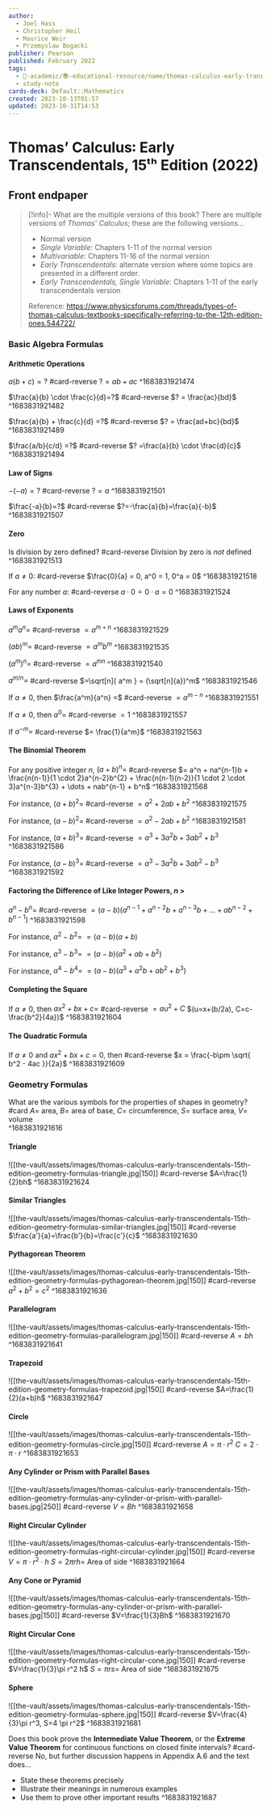 ```yaml
---
author:
  - Joel Hass
  - Christopher Heil
  - Maurice Weir
  - Przemyslaw Bogacki
publisher: Pearson
published: February 2022
tags:
  - 🔴-academic/📚-educational-resource/name/thomas-calculus-early-transcendentals-15th-edition-2022
  - study-note
cards-deck: Default::Mathematics
created: 2023-10-13T01:57
updated: 2023-10-31T14:53
---
```


# Thomas’ Calculus꞉ Early Transcendentals, 15ᵗʰ Edition (2022)

## Front endpaper

> [!info]- What are the multiple versions of this book?
> There are multiple versions of *Thomas' Calculus*; these are the following versions...
> - Normal version
> - *Single Variable*: Chapters 1-11 of the normal version
> - *Multivariable*: Chapters 11-16 of the normal version
> - *Early Transcendentals*: alternate version where some topics are presented in a different order.
> - *Early Transcendentals, Single Variable*: Chapters 1-11 of the early transcendentals version
> 
> Reference: https://www.physicsforums.com/threads/types-of-thomas-calculus-textbooks-specifically-referring-to-the-12th-edition-ones.544722/

### Basic Algebra Formulas

#### Arithmetic Operations

$a(b+c) = ?$ #card-reverse 
$? = ab+ac$
^1683831921474


$\frac{a}{b} \cdot \frac{c}{d}=?$ #card-reverse 
$? = \frac{ac}{bd}$
^1683831921482


$\frac{a}{b} + \frac{c}{d} =?$ #card-reverse 
$? = \frac{ad+bc}{bd}$
^1683831921489


$\frac{a/b}{c/d} =?$ #card-reverse 
$? =\frac{a}{b} \cdot \frac{d}{c}$
^1683831921494


#### Law of Signs

$-(-a) =?$ #card-reverse 
$?= a$
^1683831921501


$\frac{-a}{b}=?$ #card-reverse 
$?=-\frac{a}{b}=\frac{a}{-b}$
^1683831921507


#### Zero

Is division by zero defined? #card-reverse 
Division by zero is *not* defined
^1683831921513


If $a \neq 0:$ #card-reverse 
$\frac{0}{a} = 0, a^0 = 1, 0^a = 0$
^1683831921518


For any number $a$: #card-reverse 
$a \cdot 0 = 0 \cdot a= 0$
^1683831921524


#### Laws of Exponents

$a^ma^n=$ #card-reverse 
$=a^{m+n}$
^1683831921529


$(ab)^m =$ #card-reverse 
$=a^mb^m$
^1683831921535


$(a^m)^n =$ #card-reverse 
$=a^{mn}$
^1683831921540


$a^{m/n} =$ #card-reverse 
$=\sqrt[n]{ a^m } = (\sqrt[n]{a})^m$
^1683831921546


If $a \neq 0$, then $\frac{a^m}{a^n} =$ #card-reverse 
$= a^{m-n}$
^1683831921551


If $a \neq 0$, then $a^0 =$ #card-reverse 
$= 1$
^1683831921557


If $a^{-m} =$ #card-reverse 
$= \frac{1}{a^m}$
^1683831921563


#### The Binomial Theorem

For any positive integer $n$, $(a+b)^n =$ #card-reverse 
$= a^n + na^{n-1}b + \frac{n(n-1)}{1 \cdot 2}a^{n-2}b^{2} + \frac{n(n-1)(n-2)}{1 \cdot 2 \cdot 3}a^{n-3}b^{3} + \dots + nab^{n-1} + b^n$
^1683831921568


For instance, $(a+b)^2 =$
#card-reverse
$= a^2 + 2ab + b^2$
^1683831921575


For instance, $(a-b)^2 =$
#card-reverse
$= a^2 - 2ab + b^2$
^1683831921581


For instance, $(a+b)^3 =$
#card-reverse 
$= a^3 + 3a^2b + 3ab^2 + b^3$
^1683831921586


For instance, $(a-b)^3 =$
#card-reverse 
$= a^3 - 3a^2b + 3ab^2 - b^3$
^1683831921592


#### Factoring the Difference of Like Integer Powers, $n$ > 

$a^n - b^n =$ #card-reverse 
$= (a-b)(a^{n-1} + a^{n-2}b + a^{n-3}b + \dots + ab^{n-2} + b^{n-1})$
^1683831921598


For instance, $a^2 - b^2 =$
$= (a-b)(a+b)$

For instance, $a^3 - b^3 =$
$= (a-b)(a^2 + ab + b^2)$

For instance, $a^4 - b^4 =$
$= (a-b)(a^3 + a^2b + ab^2 + b^3)$

#### Completing the Square

If $a \neq 0$, then $ax^2 + bx + c =$ #card-reverse 
$= au^2 + C$    $(u=x+(b/2a), C=c-\frac{b^2}{4a})$
^1683831921604


#### The Quadratic Formula

If $a \neq 0$ and $ax^2 + bx + c = 0$, then #card-reverse 
$x = \frac{-b\pm \sqrt{ b^2 - 4ac }}{2a}$
^1683831921609


### Geometry Formulas

What are the various symbols for the properties of shapes in geometry? #card 
$A =$ area, $B =$ area of base, $C =$ circumference, $S =$ surface area, $V =$ volume  
^1683831921616


#### Triangle

![[the-vault/assets/images/thomas-calculus-early-transcendentals-15th-edition-geometry-formulas-triangle.jpg|150]] #card-reverse 
$A=\frac{1}{2}bh$
^1683831921624


#### Similar Triangles

![[the-vault/assets/images/thomas-calculus-early-transcendentals-15th-edition-geometry-formulas-similar-triangles.jpg|150]] #card-reverse 
$\frac{a'}{a}=\frac{b'}{b}=\frac{c'}{c}$
^1683831921630


#### Pythagorean Theorem

![[the-vault/assets/images/thomas-calculus-early-transcendentals-15th-edition-geometry-formulas-pythagorean-theorem.jpg|150]] #card-reverse 
$a^2 + b^2 = c^2$
^1683831921636


#### Parallelogram

![[the-vault/assets/images/thomas-calculus-early-transcendentals-15th-edition-geometry-formulas-parallelogram.jpg|150]] #card-reverse 
$A=bh$
^1683831921641


#### Trapezoid

![[the-vault/assets/images/thomas-calculus-early-transcendentals-15th-edition-geometry-formulas-trapezoid.jpg|150]] #card-reverse 
$A=\frac{1}{2}(a+b)h$
^1683831921647


#### Circle

![[the-vault/assets/images/thomas-calculus-early-transcendentals-15th-edition-geometry-formulas-circle.jpg|150]] #card-reverse 
$A=\pi \cdot r^2$
$C=2\cdot\pi \cdot r$
^1683831921653


#### Any Cylinder or Prism with Parallel Bases

![[the-vault/assets/images/thomas-calculus-early-transcendentals-15th-edition-geometry-formulas-any-cylinder-or-prism-with-parallel-bases.jpg|250]] #card-reverse 
$V=Bh$
^1683831921658


#### Right Circular Cylinder

![[the-vault/assets/images/thomas-calculus-early-transcendentals-15th-edition-geometry-formulas-right-circular-cylinder.jpg|150]] #card-reverse 
$V=\pi \cdot r^2 \cdot h$
$S = 2\pi r h =$ Area of side
^1683831921664


#### Any Cone or Pyramid

![[the-vault/assets/images/thomas-calculus-early-transcendentals-15th-edition-geometry-formulas-any-cylinder-or-prism-with-parallel-bases.jpg|150]] #card-reverse 
$V=\frac{1}{3}Bh$
^1683831921670


#### Right Circular Cone

![[the-vault/assets/images/thomas-calculus-early-transcendentals-15th-edition-geometry-formulas-right-circular-cone.jpg|150]] #card-reverse 
$V=\frac{1}{3}\pi r^2 h$
$S=\pi r s =$ Area of side
^1683831921675


#### Sphere

![[the-vault/assets/images/thomas-calculus-early-transcendentals-15th-edition-geometry-formulas-sphere.jpg|150]] #card-reverse 
$V=\frac{4}{3}\pi r^3, S=4 \pi r^2$
^1683831921681


Does this book prove the **Intermediate Value Theorem**, or the **Extreme Value Theorem** for continuous functions on closed finite intervals? #card-reverse 
No, but further discussion happens in Appendix A.6 and the text does…
- State these theorems precisely
- Illustrate their meanings in numerous examples
- Use them to prove other important results
^1683831921687





